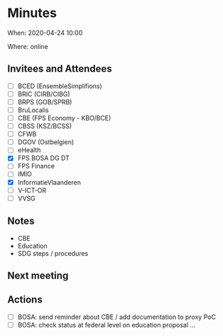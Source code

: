 # Minutes

When: 2020-04-24 10:00

Where: online

## Invitees and Attendees
- [ ] BCED (EnsembleSimplifions)
- [ ] BRIC (CIRB/CIBG)
- [ ] BRPS (GOB/SPRB)
- [ ] BruLocalis
- [ ] CBE (FPS Economy - KBO/BCE)
- [ ] CBSS (KSZ/BCSS)
- [ ] CFWB
- [ ] DGOV (Ostbelgien)
- [ ] eHealth
- [x] FPS BOSA DG DT
- [ ] FPS Finance
- [ ] IMIO
- [x] InformatieVlaanderen
- [ ] V-ICT-OR
- [ ] VVSG

## Notes

- CBE
- Education
- SDG steps / procedures

## Next meeting

## Actions
- [ ] BOSA: send reminder about CBE / add documentation to proxy PoC
- [ ] BOSA: check status at federal level on education proposal
...
